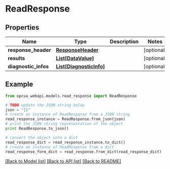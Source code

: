 # ReadResponse


## Properties
Name | Type | Description | Notes
------------ | ------------- | ------------- | -------------
**response_header** | [**ResponseHeader**](ResponseHeader.md) |  | [optional] 
**results** | [**List[DataValue]**](DataValue.md) |  | [optional] 
**diagnostic_infos** | [**List[DiagnosticInfo]**](DiagnosticInfo.md) |  | [optional] 

## Example

```python
from opcua_webapi.models.read_response import ReadResponse

# TODO update the JSON string below
json = "{}"
# create an instance of ReadResponse from a JSON string
read_response_instance = ReadResponse.from_json(json)
# print the JSON string representation of the object
print ReadResponse.to_json()

# convert the object into a dict
read_response_dict = read_response_instance.to_dict()
# create an instance of ReadResponse from a dict
read_response_form_dict = read_response.from_dict(read_response_dict)
```
[[Back to Model list]](../README.md#documentation-for-models) [[Back to API list]](../README.md#documentation-for-api-endpoints) [[Back to README]](../README.md)


